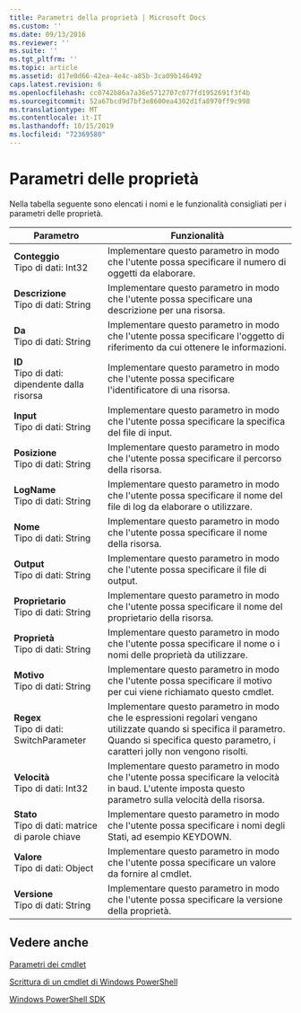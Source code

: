 ```yaml
---
title: Parametri della proprietà | Microsoft Docs
ms.custom: ''
ms.date: 09/13/2016
ms.reviewer: ''
ms.suite: ''
ms.tgt_pltfrm: ''
ms.topic: article
ms.assetid: d17e0d66-42ea-4e4c-a85b-3ca09b146492
caps.latest.revision: 6
ms.openlocfilehash: cc0742b86a7a36e5712707c077fd1952691f3f4b
ms.sourcegitcommit: 52a67bcd9d7bf3e8600ea4302d1fa8970ff9c998
ms.translationtype: MT
ms.contentlocale: it-IT
ms.lasthandoff: 10/15/2019
ms.locfileid: "72369580"
---
```

# <a name="property-parameters"></a>Parametri delle proprietà

Nella tabella seguente sono elencati i nomi e le funzionalità consigliati per i parametri delle proprietà.

|Parametro|Funzionalità|
|---|---|
|**Conteggio**<br>Tipo di dati: Int32|Implementare questo parametro in modo che l'utente possa specificare il numero di oggetti da elaborare.|
|**Descrizione**<br>Tipo di dati: String|Implementare questo parametro in modo che l'utente possa specificare una descrizione per una risorsa.|
|**Da**<br>Tipo di dati: String|Implementare questo parametro in modo che l'utente possa specificare l'oggetto di riferimento da cui ottenere le informazioni.|
|**ID**<br>Tipo di dati: dipendente dalla risorsa|Implementare questo parametro in modo che l'utente possa specificare l'identificatore di una risorsa.|
|**Input**<br>Tipo di dati: String|Implementare questo parametro in modo che l'utente possa specificare la specifica del file di input.|
|**Posizione**<br>Tipo di dati: String|Implementare questo parametro in modo che l'utente possa specificare il percorso della risorsa.|
|**LogName**<br>Tipo di dati: String|Implementare questo parametro in modo che l'utente possa specificare il nome del file di log da elaborare o utilizzare.|
|**Nome**<br>Tipo di dati: String|Implementare questo parametro in modo che l'utente possa specificare il nome della risorsa.|
|**Output**<br>Tipo di dati: String|Implementare questo parametro in modo che l'utente possa specificare il file di output.|
|**Proprietario**<br>Tipo di dati: String|Implementare questo parametro in modo che l'utente possa specificare il nome del proprietario della risorsa.|
|**Proprietà**<br>Tipo di dati: String|Implementare questo parametro in modo che l'utente possa specificare il nome o i nomi delle proprietà da utilizzare.|
|**Motivo**<br>Tipo di dati: String|Implementare questo parametro in modo che l'utente possa specificare il motivo per cui viene richiamato questo cmdlet.|
|**Regex**<br>Tipo di dati: SwitchParameter|Implementare questo parametro in modo che le espressioni regolari vengano utilizzate quando si specifica il parametro. Quando si specifica questo parametro, i caratteri jolly non vengono risolti.|
|**Velocità**<br>Tipo di dati: Int32|Implementare questo parametro in modo che l'utente possa specificare la velocità in baud. L'utente imposta questo parametro sulla velocità della risorsa.|
|**Stato**<br>Tipo di dati: matrice di parole chiave|Implementare questo parametro in modo che l'utente possa specificare i nomi degli Stati, ad esempio KEYDOWN.|
|**Valore**<br>Tipo di dati: Object|Implementare questo parametro in modo che l'utente possa specificare un valore da fornire al cmdlet.|
|**Versione**<br>Tipo di dati: String|Implementare questo parametro in modo che l'utente possa specificare la versione della proprietà.|

## <a name="see-also"></a>Vedere anche

[Parametri dei cmdlet](./cmdlet-parameters.md)

[Scrittura di un cmdlet di Windows PowerShell](./writing-a-windows-powershell-cmdlet.md)

[Windows PowerShell SDK](../windows-powershell-reference.md)
